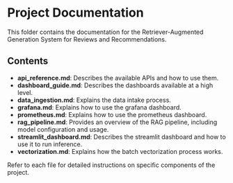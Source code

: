 
# Project Documentation

This folder contains the documentation for the Retriever-Augmented Generation System for Reviews and Recommendations.

## Contents

- **api_reference.md**: Describes the available APIs and how to use them.
- **dashboard_guide.md**: Describes the dashboards available at a high level.
- **data_ingestion.md**: Explains the data intake process.
- **grafana.md**: Explains how to use the grafana dashboard.
- **prometheus.md**: Explains how to use the prometheus dashboard.
- **rag_pipeline.md**: Provides an overview of the RAG pipeline, including model configuration and usage.
- **streamlit_dashboard.md**: Describes the streamlit dashboard and how to use it to run inference.
- **vectorization.md**: Explains how the batch vectorization process works.

Refer to each file for detailed instructions on specific components of the project.
